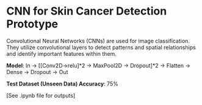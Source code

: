 # CNN for Skin Cancer Detection Prototype

Convolutional Neural Networks (CNNs) are used for image classification. They utilize convolutional layers to detect patterns and spatial relationships and identify important features within them.

**Model**: 
In -> [[Conv2D->relu]*2 -> MaxPool2D -> Dropout]*2 -> Flatten -> Dense -> Dropout -> Out

**Test Dataset (Unseen Data) Accuracy**: 75%


[See .ipynb file for outputs]

